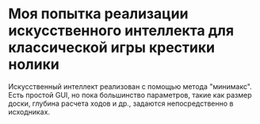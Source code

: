 # Моя попытка реализации искусственного интеллекта для классической игры крестики нолики

Искусственный интеллект реализован с помощью метода "минимакс". Есть простой GUI, но пока большинство параметров, такие как размер доски, глубина расчета ходов и др., задаются непосредственно в исходниках.
